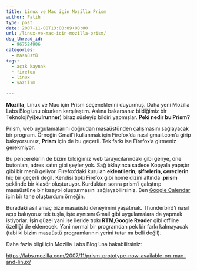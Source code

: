 ```yaml
---
title: Linux ve Mac için Mozilla Prism
author: Fatih
type: post
date: 2007-11-08T13:00:09+00:00
url: /linux-ve-mac-icin-mozilla-prism/
dsq_thread_id:
  - 967524906
categories:
  - Masaüstü
tags:
  - açık kaynak
  - firefox
  - linux
  - yazılım

---
```

**Mozilla**, Linux ve Mac için Prism seçeneklerini duyurmuş. Daha yeni Mozilla Labs Blog&#8217;unu okurken karşılaştım. Aslına bakarsanız bildiğimiz bir Teknoloji&#8217;yi(**xulrunner**) biraz süsleyip bildiri yapmışlar. **Peki nedir bu Prism?**

Prism, web uygulamalarını doğrudan masaüstünden çalışmasını sağlayacak bir program. Örneğin Gmail&#8217;i kullanmak için Firefox&#8217;da nasıl gmail.com&#8217;a girip bakıyorsunuz, **Prism** için de bu geçerli. Tek farkı ise Firefox&#8217;a girmeniz gerekmiyor. 

<center>
</center>

Bu pencerelerin de bizim bildiğimiz web tarayıcılarındaki gibi geriye, öne butonları, adres satırı gibi şeyler yok. Sağ tıklayınca sadece Kopyala yapıştır gibi bir menü geliyor. Firefox&#8217;daki kurulan **eklentilerin, şifrelerin, çerezlerin** hiç bir geçerli değil. Kendisi tıpkı Firefox gibi home dizini altında .**prism** şeklinde bir klasör oluşturuyor. Kurduktan sonra prism&#8217;i çalıştırıp masaüstüne bir kısayol oluşturmasını sağlayabilirsiniz. Ben [Google Calendar][1] için bir tane oluşturdum örneğin.

Buradaki asıl amaç bize masaüstü deneyimini yaşatmak. Thunderbird&#8217;i nasıl açıp bakıyoruz tek tuşla, işte aynısını Gmail gibi uygulamalara da yapmak istiyorlar. İşin güzel yani ise ileride tıpkı **RTM,Google Reader** gibi offline özelliği de eklenecek. Yani normal bir programdan pek bir farkı kalmayacak (tabi ki bizim masaüstü programlarının yerini tutar mı belli değil). 

Daha fazla bilgi için Mozilla Labs Blog&#8217;una bakabilirsiniz:

https://labs.mozilla.com/2007/11/prism-prototype-now-available-on-mac-and-linux/

 [1]: https://www.google.com/calendar